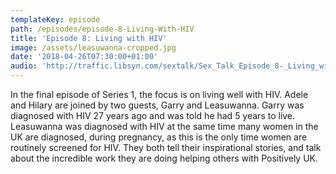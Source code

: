 ```yaml
---
templateKey: episode
path: /episodes/episode-8-Living-With-HIV
title: 'Episode 8: Living with HIV'
image: /assets/leasuwanna-cropped.jpg
date: '2018-04-26T07:30:00+01:00'
audio: 'http://traffic.libsyn.com/sextalk/Sex_Talk_Episode_8-_Living_with_HIV.mp3'
---
```

In the final episode of Series 1, the focus is on living well with HIV. Adele and Hilary are joined by two guests, Garry and Leasuwanna. Garry was diagnosed with HIV 27 years ago and was told he had 5 years to live. Leasuwanna was diagnosed with HIV at the same time many women in the UK are diagnosed, during pregnancy, as this is the only time women are routinely screened for HIV. They both tell their inspirational stories, and talk about the incredible work they are doing helping others with Positively UK.

